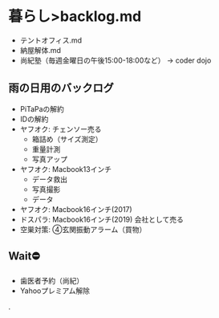 # 暮らし>backlog.md
- テントオフィス.md
- 納屋解体.md
- 尚紀塾（毎週金曜日の午後15:00-18:00など） → coder dojo

## 雨の日用のバックログ
- PiTaPaの解約
- IDの解約
- ヤフオク: チェンソー売る
  - 箱詰め（サイズ測定）
  - 重量計測
  - 写真アップ
- ヤフオク: Macbook13インチ
  - データ救出
  - 写真撮影
  - データ
- ヤフオク: Macbook16インチ(2017)
- ドスパラ: Macbook16インチ(2019) 会社として売る
- 空巣対策: ④玄関振動アラーム（買物）

## Wait⛔️
- 歯医者予約（尚紀）
- Yahooプレミアム解除


.